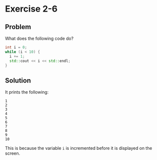 # Exercise 2-6

## Problem
What does the following code do?
```Cpp
int i = 0;
while (i < 10) {
  i += 1;
  std::cout << i << std::endl;
}
```

## Solution

It prints the following:
```
1
2
3
4
5
6
7
8
9
10
```
This is because the variable `i` is incremented before it is displayed on the screen. 
